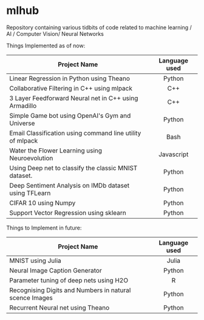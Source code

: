 # mlhub
Repository containing various tidbits of code related to machine learning / AI / Computer Vision/ Neural Networks

Things Implemented as of now:



| Project Name        | Language used|
 ------------- |:-------------:| 
| Linear Regression in Python using Theano     | Python | 
| Collaborative Filtering in C++ using mlpack      | C++      |  
| 3 Layer Feedforward Neural net in C++ using Armadillo | C++      |
| Simple Game bot using OpenAI's Gym and Universe | Python      |    
| Email Classification using command line utility of mlpack | Bash     |    
| Water the Flower Learning using Neuroevolution | Javascript     |    
| Using Deep net to classify the classic MNIST dataset. | Python      |    
| Deep Sentiment Analysis on IMDb dataset using TFLearn | Python      |
| CIFAR 10 using Numpy | Python      |
| Support Vector Regression using sklearn | Python      |  
    

Things to Implement in future:

| Project Name        | Language used|
 ------------- |:-------------:| 
|MNIST using Julia     | Julia | 
|Neural Image Caption Generator     | Python |
|Parameter tuning of deep nets using H2O      | R |  
|Recognising Digits and Numbers in natural scence Images     | Python |
|Recurrent Neural net using Theano     | Python |  


